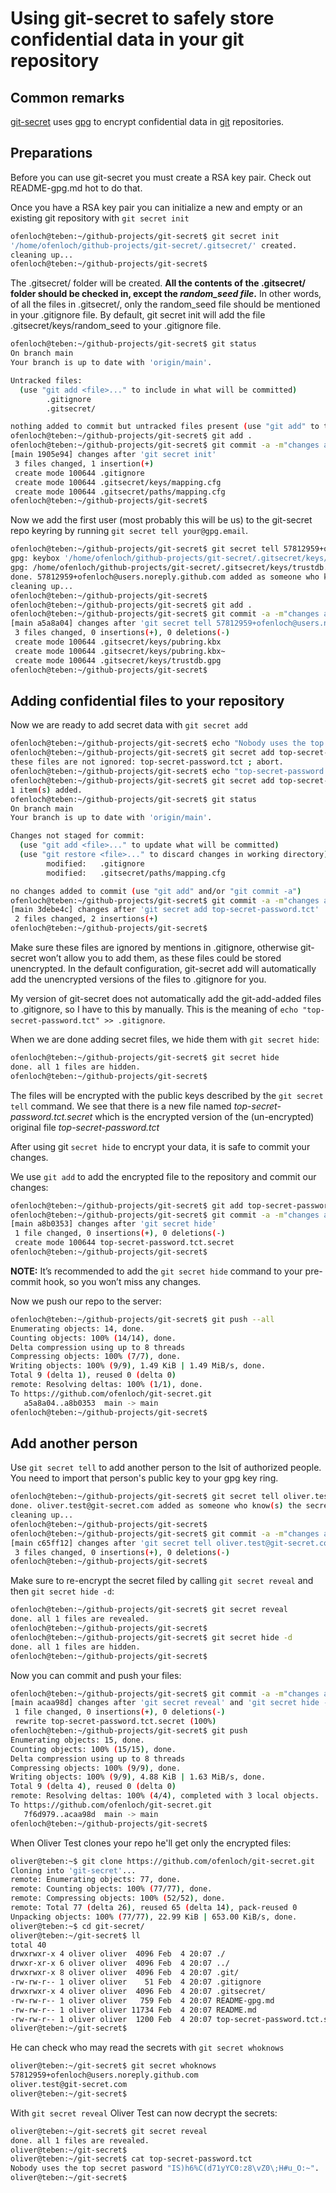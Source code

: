 # Using git-secret to safely store confidential data in your git repository

## Common remarks

[git-secret](https://git-secret.io/) uses [gpg](https://gnupg.org/) to encrypt confidential data in [git](https://git-scm.com/) repositories.


## Preparations

Before you can use git-secret you must create a RSA key pair. Check out README-gpg.md hot to do that.

Once you have a RSA key pair you can initialize a new and empty or an existing git repository with `git secret init`

```bash
ofenloch@teben:~/github-projects/git-secret$ git secret init
'/home/ofenloch/github-projects/git-secret/.gitsecret/' created.
cleaning up...
ofenloch@teben:~/github-projects/git-secret$ 
```

The .gitsecret/ folder will be created. **All the contents of the .gitsecret/ folder should be checked in, except the *random_seed file*.** 
In other words, of all the files in .gitsecret/, only the random_seed file should be mentioned in your .gitignore file. 
By default, git secret init will add the file .gitsecret/keys/random_seed to your .gitignore file.

```bash
ofenloch@teben:~/github-projects/git-secret$ git status
On branch main
Your branch is up to date with 'origin/main'.

Untracked files:
  (use "git add <file>..." to include in what will be committed)
        .gitignore
        .gitsecret/

nothing added to commit but untracked files present (use "git add" to track)
ofenloch@teben:~/github-projects/git-secret$ git add .
ofenloch@teben:~/github-projects/git-secret$ git commit -a -m"changes after 'git secret init'"                             
[main 1905e94] changes after 'git secret init'
 3 files changed, 1 insertion(+)
 create mode 100644 .gitignore
 create mode 100644 .gitsecret/keys/mapping.cfg
 create mode 100644 .gitsecret/paths/mapping.cfg
ofenloch@teben:~/github-projects/git-secret$
```

Now we add the first user (most probably this will be us) to the git-secret repo keyring by running `git secret tell your@gpg.email`.

```bash
ofenloch@teben:~/github-projects/git-secret$ git secret tell 57812959+ofenloch@users.noreply.github.com
gpg: keybox '/home/ofenloch/github-projects/git-secret/.gitsecret/keys/pubring.kbx' created
gpg: /home/ofenloch/github-projects/git-secret/.gitsecret/keys/trustdb.gpg: trustdb created
done. 57812959+ofenloch@users.noreply.github.com added as someone who know(s) the secret.
cleaning up...
ofenloch@teben:~/github-projects/git-secret$ 
ofenloch@teben:~/github-projects/git-secret$ git add .
ofenloch@teben:~/github-projects/git-secret$ git commit -a -m"changes after 'git secret tell 57812959+ofenloch@users.noreply.github.com'"
[main a5a8a04] changes after 'git secret tell 57812959+ofenloch@users.noreply.github.com'
 3 files changed, 0 insertions(+), 0 deletions(-)
 create mode 100644 .gitsecret/keys/pubring.kbx
 create mode 100644 .gitsecret/keys/pubring.kbx~
 create mode 100644 .gitsecret/keys/trustdb.gpg
ofenloch@teben:~/github-projects/git-secret$ 
```

## Adding confidential files to your repository

Now we are ready to add secret data with `git secret add`

```bash
ofenloch@teben:~/github-projects/git-secret$ echo "Nobody uses the top secret pasword \"IS)h6%C(d71yYC$#:z8\vZ0\;H#u_O:~\"." > top-secret-password.tct
ofenloch@teben:~/github-projects/git-secret$ git secret add top-secret-password.tct
these files are not ignored: top-secret-password.tct ; abort.
ofenloch@teben:~/github-projects/git-secret$ echo "top-secret-password.tct" >> .gitignore
ofenloch@teben:~/github-projects/git-secret$ git secret add top-secret-password.tct
1 item(s) added.
ofenloch@teben:~/github-projects/git-secret$ git status
On branch main
Your branch is up to date with 'origin/main'.

Changes not staged for commit:
  (use "git add <file>..." to update what will be committed)
  (use "git restore <file>..." to discard changes in working directory)
        modified:   .gitignore
        modified:   .gitsecret/paths/mapping.cfg

no changes added to commit (use "git add" and/or "git commit -a")
ofenloch@teben:~/github-projects/git-secret$ git commit -a -m"changes after 'git secret add top-secret-password.tct'"
[main 3debe4c] changes after 'git secret add top-secret-password.tct'
 2 files changed, 2 insertions(+)
ofenloch@teben:~/github-projects/git-secret$
```

Make sure these files are ignored by mentions in .gitignore, otherwise git-secret won’t allow you to add them, as 
these files could be stored unencrypted. In the default configuration, git-secret add will automatically add the 
unencrypted versions of the files to .gitignore for you.

My version of git-secret does not automatically add the git-add-added files to .gitignore, so I have to this by 
manually. This is the meaning of `echo "top-secret-password.tct" >> .gitignore`.

When we are done adding secret files, we hide them with `git secret hide`:

```bash
ofenloch@teben:~/github-projects/git-secret$ git secret hide
done. all 1 files are hidden.
ofenloch@teben:~/github-projects/git-secret$
```
The files will be encrypted with the public keys described by the 
`git secret tell` command. We see that there is a new file named 
*top-secret-password.tct.secret* which is the encrypted version of 
the (un-encrypted) original file *top-secret-password.tct*

After using git `secret hide` to encrypt 
your data, it is safe to commit your changes. 

We use `git add` to add the encrypted file to the repository and 
commit our changes:

```bash
ofenloch@teben:~/github-projects/git-secret$ git add top-secret-password.tct.secret
ofenloch@teben:~/github-projects/git-secret$ git commit -a -m"changes after 'git secret hide'"
[main a8b0353] changes after 'git secret hide'
 1 file changed, 0 insertions(+), 0 deletions(-)
 create mode 100644 top-secret-password.tct.secret
ofenloch@teben:~/github-projects/git-secret$
```

**NOTE:** It’s recommended to add the `git secret hide` command to your pre-commit hook, so you won’t miss any changes.

Now we push our repo to the server:

```bash
ofenloch@teben:~/github-projects/git-secret$ git push --all
Enumerating objects: 14, done.
Counting objects: 100% (14/14), done.
Delta compression using up to 8 threads
Compressing objects: 100% (7/7), done.
Writing objects: 100% (9/9), 1.49 KiB | 1.49 MiB/s, done.
Total 9 (delta 1), reused 0 (delta 0)
remote: Resolving deltas: 100% (1/1), done.
To https://github.com/ofenloch/git-secret.git
   a5a8a04..a8b0353  main -> main
ofenloch@teben:~/github-projects/git-secret$
```

## Add another person

Use `git secret tell` to add another person to the lsit of authorized people. You need to import that person's public key to your gpg key ring.

```bash
ofenloch@teben:~/github-projects/git-secret$ git secret tell oliver.test@git-secret.com 
done. oliver.test@git-secret.com added as someone who know(s) the secret.
cleaning up...
ofenloch@teben:~/github-projects/git-secret$ 
ofenloch@teben:~/github-projects/git-secret$ git commit -a -m"changes after 'git secret tell oliver.test@git-secret.com'"
[main c65ff12] changes after 'git secret tell oliver.test@git-secret.com'
 3 files changed, 0 insertions(+), 0 deletions(-)
ofenloch@teben:~/github-projects/git-secret$
```
Make sure to re-encrypt the secret filed by calling `git secret reveal` and then `git secret hide -d`:

```bash
ofenloch@teben:~/github-projects/git-secret$ git secret reveal
done. all 1 files are revealed.
ofenloch@teben:~/github-projects/git-secret$
ofenloch@teben:~/github-projects/git-secret$ git secret hide -d 
done. all 1 files are hidden.
ofenloch@teben:~/github-projects/git-secret$
```

Now you can commit and push your files:

```bash
ofenloch@teben:~/github-projects/git-secret$ git commit -a -m"changes after 'git secret reveal' and 'git secret hide -d'"
[main acaa98d] changes after 'git secret reveal' and 'git secret hide -d'
 1 file changed, 0 insertions(+), 0 deletions(-)
 rewrite top-secret-password.tct.secret (100%)
ofenloch@teben:~/github-projects/git-secret$ git push
Enumerating objects: 15, done.
Counting objects: 100% (15/15), done.
Delta compression using up to 8 threads
Compressing objects: 100% (9/9), done.
Writing objects: 100% (9/9), 4.88 KiB | 1.63 MiB/s, done.
Total 9 (delta 4), reused 0 (delta 0)
remote: Resolving deltas: 100% (4/4), completed with 3 local objects.
To https://github.com/ofenloch/git-secret.git
   7f6d979..acaa98d  main -> main
ofenloch@teben:~/github-projects/git-secret$
```

When Oliver Test clones your repo he'll get only the encrypted files:

```bash
oliver@teben:~$ git clone https://github.com/ofenloch/git-secret.git
Cloning into 'git-secret'...
remote: Enumerating objects: 77, done.
remote: Counting objects: 100% (77/77), done.
remote: Compressing objects: 100% (52/52), done.
remote: Total 77 (delta 26), reused 65 (delta 14), pack-reused 0
Unpacking objects: 100% (77/77), 22.99 KiB | 653.00 KiB/s, done.
oliver@teben:~$ cd git-secret/
oliver@teben:~/git-secret$ ll
total 40
drwxrwxr-x 4 oliver oliver  4096 Feb  4 20:07 ./
drwxr-xr-x 6 oliver oliver  4096 Feb  4 20:07 ../
drwxrwxr-x 8 oliver oliver  4096 Feb  4 20:07 .git/
-rw-rw-r-- 1 oliver oliver    51 Feb  4 20:07 .gitignore
drwxrwxr-x 4 oliver oliver  4096 Feb  4 20:07 .gitsecret/
-rw-rw-r-- 1 oliver oliver   759 Feb  4 20:07 README-gpg.md
-rw-rw-r-- 1 oliver oliver 11734 Feb  4 20:07 README.md
-rw-rw-r-- 1 oliver oliver  1200 Feb  4 20:07 top-secret-password.tct.secret
oliver@teben:~/git-secret$
```

He can check who may read the secrets with `git secret whoknows`

```bash
oliver@teben:~/git-secret$ git secret whoknows
57812959+ofenloch@users.noreply.github.com
oliver.test@git-secret.com
oliver@teben:~/git-secret$ 
```

With `git secret reveal` Oliver Test can now decrypt the secrets:

```bash
oliver@teben:~/git-secret$ git secret reveal
done. all 1 files are revealed.
oliver@teben:~/git-secret$
oliver@teben:~/git-secret$ cat top-secret-password.tct
Nobody uses the top secret pasword "IS)h6%C(d71yYC0:z8\vZ0\;H#u_O:~".
oliver@teben:~/git-secret$ 
```
